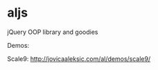 aljs
====

jQuery OOP library and goodies


Demos:

Scale9: http://jovicaaleksic.com/al/demos/scale9/